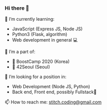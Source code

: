 ### Hi there 👋

🌱 I’m currently learning:
- JavaScript (Express JS, Node JS)
- Python3 (Flask, algorithm)
- Web development in general 💻

👯 I’m a part of:
- 🤟 BoostCamp 2020 (Korea)
- 🤟 42Seoul (Seoul)

🤔 I’m looking for a position in:
- Web Development (Node JS, Python)
- Back end, Front end, possibly Fullstack🦄

📫 How to reach me:
stitch.coding@gmail.com
